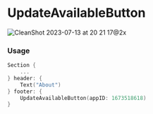 # UpdateAvailableButton

![CleanShot 2023-07-13 at 20 21 17@2x](https://github.com/Finnvoor/UpdateAvailableButton/assets/8284016/6b856740-b3c6-47c8-959d-3360babb4fe8)

### Usage

```swift
Section {
    ...
} header: {
    Text("About")
} footer: {
    UpdateAvailableButton(appID: 1673518618)
}
```
